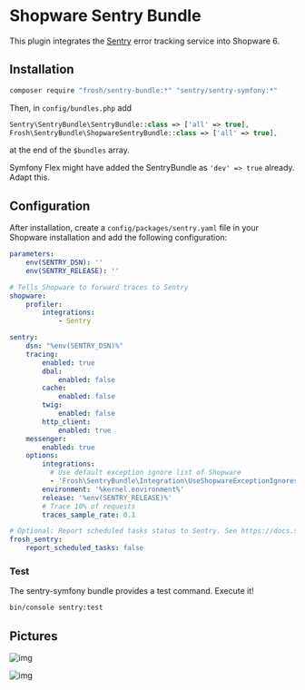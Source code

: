 # Shopware Sentry Bundle

This plugin integrates the [Sentry](https://sentry.io) error tracking service into Shopware 6.

## Installation

```bash
composer require "frosh/sentry-bundle:*" "sentry/sentry-symfony:*"
```

Then, in `config/bundles.php` add

```php
Sentry\SentryBundle\SentryBundle::class => ['all' => true],
Frosh\SentryBundle\ShopwareSentryBundle::class => ['all' => true],
```

at the end of the `$bundles` array.

Symfony Flex might have added the SentryBundle as `'dev' => true` already. Adapt this.

## Configuration

After installation, create a `config/packages/sentry.yaml` file in your Shopware installation and add the following configuration:

```yaml
parameters:
    env(SENTRY_DSN): ''
    env(SENTRY_RELEASE): ''

# Tells Shopware to forward traces to Sentry
shopware:
    profiler:
        integrations:
            - Sentry

sentry:
    dsn: "%env(SENTRY_DSN)%"
    tracing:
        enabled: true
        dbal:
            enabled: false
        cache:
            enabled: false
        twig:
            enabled: false
        http_client:
            enabled: true
    messenger:
        enabled: true
    options:
        integrations:
          # Use default exception ignore list of Shopware 
          - 'Frosh\SentryBundle\Integration\UseShopwareExceptionIgnores'
        environment: '%kernel.environment%'
        release: '%env(SENTRY_RELEASE)%'
        # Trace 10% of requests
        traces_sample_rate: 0.1

# Optional: Report scheduled tasks status to Sentry. See https://docs.sentry.io/product/crons/ for more information and check pricing before enabling this feature.
frosh_sentry:
    report_scheduled_tasks: false
```
### Test

The sentry-symfony bundle provides a test command. Execute it!

```bash
bin/console sentry:test
```

## Pictures

![img](https://i.imgur.com/KUwUkxA.png)

![img](https://i.imgur.com/Jm7tjqB.png)
